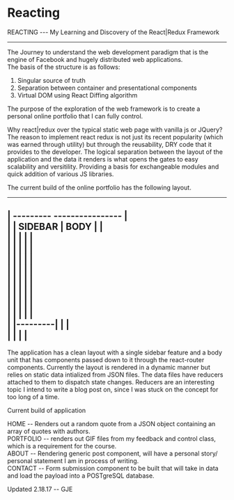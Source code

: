# Reacting
REACTING --- My Learning and Discovery of the React|Redux Framework
*******************************************************************
The Journey to understand the web development paradigm that is the engine of Facebook and hugely distributed web applications.  
The basis of the structure is as follows:

1. Singular source of truth
2. Separation between container and presentational components
3. Virtual DOM using React Diffing algorithm

The purpose of the exploration of the web framework is to create a personal online portfolio that I can fully control.  

Why react|redux over the typical static web page with vanilla js or JQuery?  
The reason to implement react redux is not just its recent popularity (which was earned through utility) but through the reusability,
DRY code that it provides to the developer. The logical separation between the layout of the application and the data it renders is
what opens the gates to easy scalability and versitility. Providing a basis for exchangeable modules and quick addition of various 
JS libraries.  

The current build of the online portfolio has the following layout.  
>
 --------------------------------  
|  ---------  ----------------   |      
| | SIDEBAR |     BODY         | |  
| |         |                  | |  
| |         |                  | |  
| |         |                  | |  
| |         |                  | |  
| |         |                  | |  
| |         |                  | |  
| |         |                  | |  
| |         |                  | |  
| |---------|                  | |  
|           |                  | |  
----------------------------------      
>    

The application has a clean layout with a single sidebar feature and a body unit that has components passed down to it through
the react-router components. Currently the layout is rendered in a dynamic manner but relies on static data intialized from JSON
files. The data files have reducers attached to them to dispatch state changes. Reducers are an interesting topic I intend to write
a blog post on, since I was stuck on the concept for too long of a time.   

Current build of application  

HOME -- Renders out a random quote from a JSON object containing an array of quotes with authors.  
PORTFOLIO -- renders out GIF files from my feedback and control class, which is a requirement for the course.  
ABOUT -- Rendering generic post component, will have a personal story/ personal statement I am in process of writing.  
CONTACT -- Form submission component to be built that will take in data and load the payload into a POSTgreSQL database.  


Updated 2.18.17 -- GJE